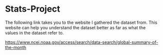# Stats-Project

The following link takes you to the website I gathered the dataset from.
This website can help you understand the dataset better as far as what the values in the dataset refer to.

https://www.ncei.noaa.gov/access/search/data-search/global-summary-of-the-month
